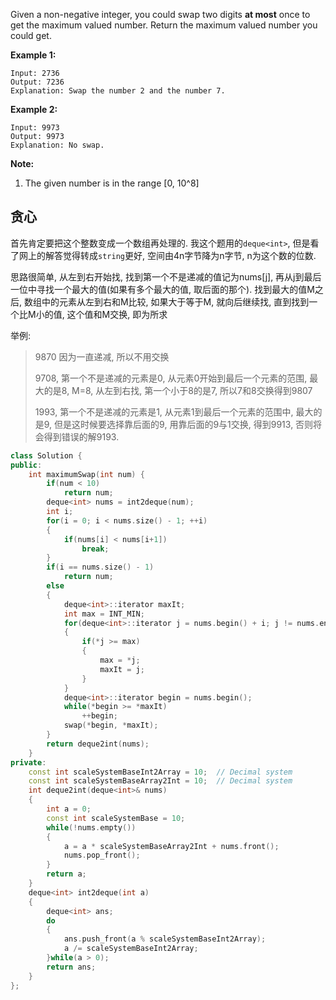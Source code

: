 Given a non-negative integer, you could swap two digits **at most** once to get the maximum valued number. Return the maximum valued number you could get.

**Example 1:**

```
Input: 2736
Output: 7236
Explanation: Swap the number 2 and the number 7.
```



**Example 2:**

```
Input: 9973
Output: 9973
Explanation: No swap.
```



**Note:**

1. The given number is in the range [0, 10^8]

## 贪心

首先肯定要把这个整数变成一个数组再处理的. 我这个题用的`deque<int>`, 但是看了网上的解答觉得转成`string`更好, 空间由4n字节降为n字节, n为这个数的位数. 

思路很简单, 从左到右开始找, 找到第一个不是递减的值记为nums[j], 再从j到最后一位中寻找一个最大的值(如果有多个最大的值, 取后面的那个). 找到最大的值M之后, 数组中的元素从左到右和M比较, 如果大于等于M, 就向后继续找, 直到找到一个比M小的值, 这个值和M交换, 即为所求

举例: 

>  9870  因为一直递减, 所以不用交换
>
>  9708, 第一个不是递减的元素是0, 从元素0开始到最后一个元素的范围, 最大的是8, M=8, 从左到右找, 第一个小于8的是7, 所以7和8交换得到9807
>
> 1993, 第一个不是递减的元素是1, 从元素1到最后一个元素的范围中, 最大的是9, 但是这时候要选择靠后面的9, 用靠后面的9与1交换, 得到9913, 否则将会得到错误的解9193.

```c++
class Solution {
public:
    int maximumSwap(int num) {
        if(num < 10)
            return num;
        deque<int> nums = int2deque(num);
        int i;
        for(i = 0; i < nums.size() - 1; ++i)
        {
            if(nums[i] < nums[i+1])
                break;
        }
        if(i == nums.size() - 1)
            return num;
        else
        {
            deque<int>::iterator maxIt;
            int max = INT_MIN;
            for(deque<int>::iterator j = nums.begin() + i; j != nums.end(); ++j)
            {
                if(*j >= max)
                {
                    max = *j;
                    maxIt = j;
                }
            }
            deque<int>::iterator begin = nums.begin();
            while(*begin >= *maxIt)
                ++begin;
            swap(*begin, *maxIt);
        }
        return deque2int(nums);
    }
private:
    const int scaleSystemBaseInt2Array = 10;  // Decimal system
    const int scaleSystemBaseArray2Int = 10;  // Decimal system
    int deque2int(deque<int>& nums)
    {
        int a = 0;
        const int scaleSystemBase = 10;
        while(!nums.empty())
        {
            a = a * scaleSystemBaseArray2Int + nums.front();
            nums.pop_front();
        }
        return a;
    }
    deque<int> int2deque(int a)
    {
        deque<int> ans;
        do
        {
            ans.push_front(a % scaleSystemBaseInt2Array);
            a /= scaleSystemBaseInt2Array;
        }while(a > 0);
        return ans;
    }
};
```


